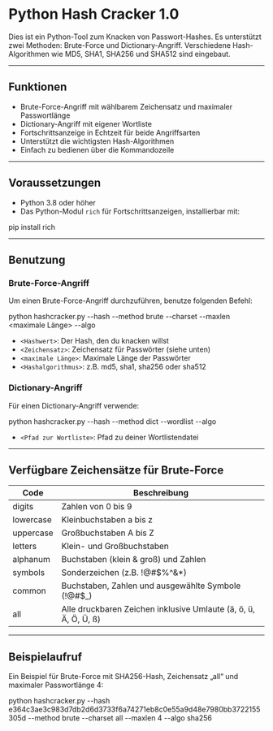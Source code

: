 # Python Hash Cracker 1.0

Dies ist ein Python-Tool zum Knacken von Passwort-Hashes. Es unterstützt zwei Methoden: Brute-Force und Dictionary-Angriff. Verschiedene Hash-Algorithmen wie MD5, SHA1, SHA256 und SHA512 sind eingebaut.

---

## Funktionen

- Brute-Force-Angriff mit wählbarem Zeichensatz und maximaler Passwortlänge  
- Dictionary-Angriff mit eigener Wortliste  
- Fortschrittsanzeige in Echtzeit für beide Angriffsarten  
- Unterstützt die wichtigsten Hash-Algorithmen  
- Einfach zu bedienen über die Kommandozeile

---

## Voraussetzungen

- Python 3.8 oder höher  
- Das Python-Modul `rich` für Fortschrittsanzeigen, installierbar mit:

pip install rich


---

## Benutzung

### Brute-Force-Angriff

Um einen Brute-Force-Angriff durchzuführen, benutze folgenden Befehl:

python hashcracker.py --hash <Hashwert> --method brute --charset <Zeichensatz> --maxlen <maximale Länge> --algo <Hashalgorithmus>


- `<Hashwert>`: Der Hash, den du knacken willst  
- `<Zeichensatz>`: Zeichensatz für Passwörter (siehe unten)  
- `<maximale Länge>`: Maximale Länge der Passwörter  
- `<Hashalgorithmus>`: z.B. md5, sha1, sha256 oder sha512

### Dictionary-Angriff

Für einen Dictionary-Angriff verwende:

python hashcracker.py --hash <Hashwert> --method dict --wordlist <Pfad zur Wortliste> --algo <Hashalgorithmus>


- `<Pfad zur Wortliste>`: Pfad zu deiner Wortlistendatei

---

## Verfügbare Zeichensätze für Brute-Force

| Code      | Beschreibung                              |
|-----------|-----------------------------------------|
| digits    | Zahlen von 0 bis 9                       |
| lowercase | Kleinbuchstaben a bis z                  |
| uppercase | Großbuchstaben A bis Z                   |
| letters   | Klein- und Großbuchstaben                |
| alphanum  | Buchstaben (klein & groß) und Zahlen    |
| symbols   | Sonderzeichen (z.B. !@#$%^&*)            |
| common    | Buchstaben, Zahlen und ausgewählte Symbole (!@#$_) |
| all       | Alle druckbaren Zeichen inklusive Umlaute (ä, ö, ü, Ä, Ö, Ü, ß) |

---

## Beispielaufruf

Ein Beispiel für Brute-Force mit SHA256-Hash, Zeichensatz „all“ und maximaler Passwortlänge 4:

python hashcracker.py --hash e364c3ae3c983d7db2d6d3733f6a74271eb8c0e55a9d48e7980bb3722155305d --method brute --charset all --maxlen 4 --algo sha256


